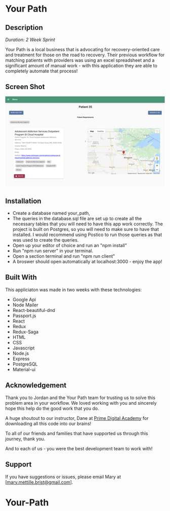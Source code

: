 # Your Path

## Description

_Duration: 2 Week Sprint_

Your Path is a local business that is advocating for recovery-oriented care and treatment for those on the road to recovery. Their previous workflow for matching patients with providers was using an excel spreadsheet and a significant amount of manual work - with this application they are able to completely automate that process!

## Screen Shot
![Image of A Patient Card](./patient-card.png)

## Installation

- Create a database named your_path,
- The queries in the database.sql file are set up to create all the necessary tables that you will need to have this app work correctly. The project is built on Postgres, so you will need to make sure to have that installed. I would recommend using Postico to run those queries as that was used to create the queries.
- Open up your editor of choice and run an "npm install"
- Run "npm run server" in your terminal.
- Open a section terminal and run "npm run client"
- A broswer should open automatically at localhost:3000 - enjoy the app!

## Built With

This appliciaton was made in two weeks with these technologies:
- Google Api
- Node Mailer
- React-beautiful-dnd
- Passport.js
- React
- Redux
- Redux-Saga
- HTML
- CSS
- Javascript
- Node.js
- Express
- PostgreSQL
- Material-ui

## Acknowledgement
Thank you to Jordan and the Your Path team for trusting us to solve this problem area in your workflow. We loved working with you and sincerely hope this help do the good work that you do.

A huge shoutout to our instructor, Dane at [Prime Digital Academy](www.primeacademy.io) for downloading all this code into our brains!

To all of our friends and families that have supported us through this journey, thank you.

And to each of us - you were the best development team to work with!

## Support
If you have suggestions or issues, please email Mary at [mary.mettille.brist@gmail.com].
# Your-Path
